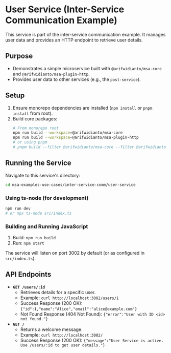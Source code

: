 # User Service (Inter-Service Communication Example)

This service is part of the inter-service communication example. It manages user data and provides an HTTP endpoint to retrieve user details.

## Purpose

-   Demonstrates a simple microservice built with `@arifwidianto/msa-core` and `@arifwidianto/msa-plugin-http`.
-   Provides user data to other services (e.g., the `post-service`).

## Setup

1.  Ensure monorepo dependencies are installed (`npm install` or `pnpm install` from root).
2.  Build core packages:
    ```bash
    # From monorepo root
    npm run build --workspace=@arifwidianto/msa-core
    npm run build --workspace=@arifwidianto/msa-plugin-http
    # or using pnpm
    # pnpm build --filter @arifwidianto/msa-core --filter @arifwidianto/msa-plugin-http
    ```

## Running the Service

Navigate to this service's directory:
```bash
cd msa-examples-use-cases/inter-service-comm/user-service
```

### Using ts-node (for development)
```bash
npm run dev 
# or npx ts-node src/index.ts
```

### Building and Running JavaScript
1.  Build: `npm run build`
2.  Run: `npm start`

The service will listen on port 3002 by default (or as configured in `src/index.ts`).

## API Endpoints

-   **`GET /users/:id`**
    -   Retrieves details for a specific user.
    -   Example: `curl http://localhost:3002/users/1`
    -   Success Response (200 OK): `{"id":1,"name":"Alice","email":"alice@example.com"}`
    -   Not Found Response (404 Not Found): `{"error":"User with ID <id> not found."}`
-   **`GET /`**
    -   Returns a welcome message.
    -   Example: `curl http://localhost:3002/`
    -   Success Response (200 OK): `{"message":"User Service is active. Use /users/:id to get user details."}`
